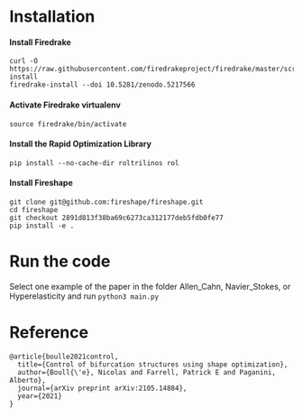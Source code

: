 # Installation

#### Install Firedrake
```
curl -O https://raw.githubusercontent.com/firedrakeproject/firedrake/master/scripts/firedrake-install
firedrake-install --doi 10.5281/zenodo.5217566
```

#### Activate Firedrake virtualenv
`source firedrake/bin/activate`

#### Install the Rapid Optimization Library
`pip install --no-cache-dir roltrilinos rol`

#### Install Fireshape
```
git clone git@github.com:fireshape/fireshape.git
cd fireshape
git checkout 2891d813f38ba69c6273ca312177deb5fdb0fe77
pip install -e .
```

# Run the code

Select one example of the paper in the folder Allen_Cahn, Navier_Stokes, or Hyperelasticity and run
`python3 main.py`

# Reference
```
@article{boulle2021control,
  title={Control of bifurcation structures using shape optimization},
  author={Boull{\'e}, Nicolas and Farrell, Patrick E and Paganini, Alberto},
  journal={arXiv preprint arXiv:2105.14884},
  year={2021}
}
```